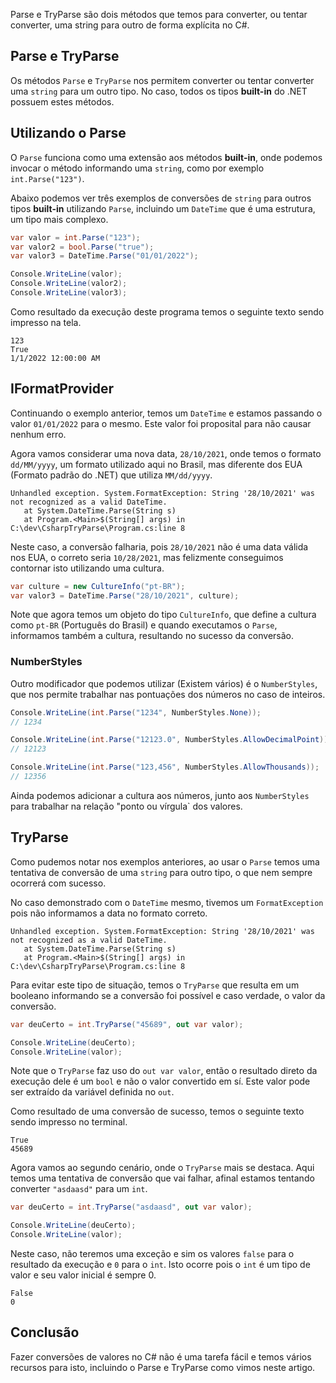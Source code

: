 Parse e TryParse são dois métodos que temos para converter, ou tentar converter, uma string para outro de forma explícita no C#.

## Parse e TryParse
Os métodos `Parse` e `TryParse` nos permitem converter ou tentar converter uma `string` para um outro tipo. No caso, todos os tipos **built-in** do .NET possuem estes métodos.

## Utilizando o Parse
O `Parse` funciona como uma extensão aos métodos **built-in**, onde podemos invocar o método informando uma `string`, como por exemplo `int.Parse("123")`.

Abaixo podemos ver três exemplos de conversões de `string` para outros tipos **built-in** utilizando `Parse`, incluindo um `DateTime` que é uma estrutura, um tipo mais complexo.

```csharp
var valor = int.Parse("123");
var valor2 = bool.Parse("true");
var valor3 = DateTime.Parse("01/01/2022");

Console.WriteLine(valor);
Console.WriteLine(valor2);
Console.WriteLine(valor3);
```
Como resultado da execução deste programa temos o seguinte texto sendo impresso na tela.

```
123
True
1/1/2022 12:00:00 AM
```

## IFormatProvider
Continuando o exemplo anterior, temos um `DateTime` e estamos passando o valor `01/01/2022` para o mesmo. Este valor foi proposital para não causar nenhum erro.

Agora vamos considerar uma nova data, `28/10/2021`, onde temos o formato `dd/MM/yyyy`, um formato utilizado aqui no Brasil, mas diferente dos EUA (Formato padrão do .NET) que utiliza `MM/dd/yyyy`.

```
Unhandled exception. System.FormatException: String '28/10/2021' was not recognized as a valid DateTime.
   at System.DateTime.Parse(String s)
   at Program.<Main>$(String[] args) in C:\dev\CsharpTryParse\Program.cs:line 8
```

Neste caso, a conversão falharia, pois `28/10/2021` não é uma data válida nos EUA, o correto seria `10/28/2021`, mas felizmente conseguimos contornar isto utilizando uma cultura.

```csharp
var culture = new CultureInfo("pt-BR");
var valor3 = DateTime.Parse("28/10/2021", culture);
```
Note que agora temos um objeto do tipo `CultureInfo`, que define a cultura como `pt-BR` (Português do Brasil) e quando executamos o `Parse`, informamos também a cultura, resultando no sucesso da conversão.

### NumberStyles
Outro modificador que podemos utilizar (Existem vários) é o `NumberStyles`, que nos permite trabalhar nas pontuações dos números no caso de inteiros.


```csharp
Console.WriteLine(int.Parse("1234", NumberStyles.None)); 
// 1234

Console.WriteLine(int.Parse("12123.0", NumberStyles.AllowDecimalPoint)); 
// 12123

Console.WriteLine(int.Parse("123,456", NumberStyles.AllowThousands)); 
// 12356
```
Ainda podemos adicionar a cultura aos números, junto aos `NumberStyles` para trabalhar na relação "ponto ou vírgula` dos valores.

## TryParse
Como pudemos notar nos exemplos anteriores, ao usar o `Parse` temos uma tentativa de conversão de uma `string` para outro tipo, o que nem sempre ocorrerá com sucesso.

No caso demonstrado com o `DateTime` mesmo, tivemos um `FormatException` pois não informamos a data no formato correto.

```
Unhandled exception. System.FormatException: String '28/10/2021' was not recognized as a valid DateTime.
   at System.DateTime.Parse(String s)
   at Program.<Main>$(String[] args) in C:\dev\CsharpTryParse\Program.cs:line 8
```

Para evitar este tipo de situação, temos o `TryParse` que resulta em um booleano informando se a conversão foi possível e caso verdade, o valor da conversão.

```csharp
var deuCerto = int.TryParse("45689", out var valor);

Console.WriteLine(deuCerto);
Console.WriteLine(valor);
```

Note que o `TryParse` faz uso do `out var valor`, então o resultado direto da execução dele é um `bool` e não o valor convertido em sí. Este valor pode ser extraído da variável definida no `out`.

Como resultado de uma conversão de sucesso, temos o seguinte texto sendo impresso no terminal.

```
True
45689
```

Agora vamos ao segundo cenário, onde o `TryParse` mais se destaca. Aqui temos uma tentativa de conversão que vai falhar, afinal estamos tentando converter `"asdaasd"` para um `int`.

```csharp
var deuCerto = int.TryParse("asdaasd", out var valor);

Console.WriteLine(deuCerto);
Console.WriteLine(valor);
```

Neste caso, não teremos uma exceção e sim os valores `false` para o resultado da execução e `0` para o `int`. Isto ocorre pois o `int` é um tipo de valor e seu valor inicial é sempre 0.

```
False
0
```

## Conclusão
Fazer conversões de valores no C# não é uma tarefa fácil e temos vários recursos para isto, incluindo o Parse e TryParse como vimos neste artigo.